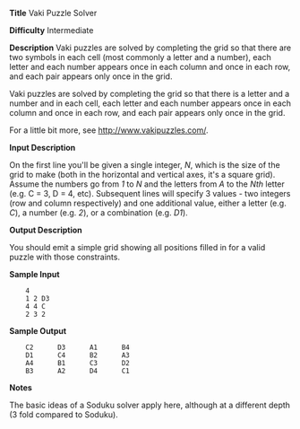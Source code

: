 **Title** Vaki Puzzle Solver

**Difficulty** Intermediate

**Description**
Vaki puzzles are solved by completing the grid so that there are two symbols in each cell (most commonly a letter and a number), each letter and each number appears once in each column and once in each row, and each pair appears only once in the grid. 

Vaki puzzles are solved by completing the grid so that there is a letter and a number and in each cell, each letter and each number appears once in each column and once in each row, and each pair appears only once in the grid.

For a little bit more, see http://www.vakipuzzles.com/. 

**Input Description**

On the first line you'll be given a single integer, *N*, which is the size of the grid to make (both in the horizontal and vertical axes, it's a square grid). Assume the numbers go from *1* to *N* and the letters from *A* to the *Nth* letter (e.g. C = 3, D = 4, etc). Subsequent lines will specify 3 values - two integers (row and column respectively) and one additional value, either a letter (e.g. *C*), a number (e.g. *2*), or a combination (e.g. *D1*). 

**Output Description**

You should emit a simple grid showing all positions filled in for a valid puzzle with those constraints. 

**Sample Input**

        4
        1 2 D3
        4 4 C
        2 3 2

**Sample Output**

        C2      D3      A1      B4
        D1      C4      B2      A3
        A4      B1      C3      D2
        B3      A2      D4      C1

**Notes**

The basic ideas of a Soduku solver apply here, although at a different depth (3 fold compared to Soduku). 

